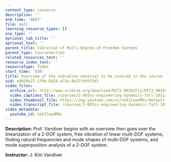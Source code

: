```yaml
---
content_type: resource
description: ''
end_time: '4627'
file: null
learning_resource_types: []
ocw_type: ''
optional_tab_title: ''
optional_text: ''
parent_title: Vibration of Multi-Degree-of-Freedom Systems
parent_type: CourseSection
related_resources_text: ''
resource_index_text: ''
resourcetype: Video
start_time: '534'
title: Overview of the vibration material to be covered in the course
uid: e8650e27-1f9b-6b25-a75a-9e27fdd5f3d1
video_files:
  archive_url: http://www.archive.org/download/MIT2.003SCF11/MIT2_003SCF11_lec23_300k.mp4
  video_captions_file: /courses/2-003sc-engineering-dynamics-fall-2011/26e4aa1bd9d55a32afc930dc949883c5_tm51lwadMOc.vtt
  video_thumbnail_file: https://img.youtube.com/vi/tm51lwadMOc/default.jpg
  video_transcript_file: /courses/2-003sc-engineering-dynamics-fall-2011/671dc8cff9af23c0565e1575c0538360_tm51lwadMOc.pdf
video_metadata:
  youtube_id: tm51lwadMOc
---
```


**Description:** Prof. Vandiver begins with an overview then goes over the linearization of a 2-DOF system, free vibration of linear multi-DOF systems, finding natural frequencies and mode shapes of multi-DOF systems, and mode superposition analysis of a 2-DOF system.

**Instructor:** J. Kim Vandiver



